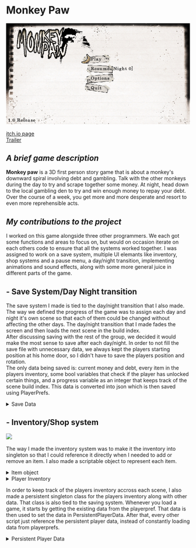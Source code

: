 # Monkey Paw
![](https://github.com/AxelRK32/Portfolio/blob/main/MonkeyPaw/Images/fyVF887n.png)

[itch.io page](https://yrgo-game-creator.itch.io/monkey-paw)  
[Trailer](https://www.youtube.com/watch?v=RkNo9P-4Dn4)

## _A brief game description_

**Monkey paw** is a 3D first person story game that is about a monkey's downward spiral involving debt and gambling. Talk with the other monkeys during the day to try and scrape together some money. At night, head down to the local gambling den to try and win enough money to repay your debt. Over the course of a week, you get more and more desperate and resort to even more reprehensible acts. 

## _My contributions to the project_
I worked on this game alongside three other programmers. We each got some functions and areas to focus on, but would on occasion iterate on each others code to ensure that all the systems worked together. I was assigned to work on a save system, multiple UI elemants like inventory, shop systems and a pause menu, a day/night transition, implementing animations and sound effects, along with some more general juice in different parts of the game. 

## - Save System/Day Night transition
The save system I made is tied to the day/night transition that I also made. The way we defined the progress of the game was to assign each day and night it's own scene so that each of them could be changed without affecting the other days. The day/night transition that I made fades the screen and then loads the next scene in the build index.  
After discussing saving with the rest of the group, we decided it would make the most sense to save after each day/night. In order to not fill the save file with unnecessary data, we always kept the players starting position at his home door, so I didn't have to save the players position and rotation.  
The only data being saved is: current money and debt, every item in the players inventory, some bool variables that check if the player has unlocked certain things, and a progress variable as an integer that keeps track of the scene build index. This data is converted into json which is then saved using PlayerPrefs.

<details>
  <summary>Save Data</summary>
  
  ```csharp
[Serializable]
    public class PlayerSaveData
    {
        public PlayerSaveData(int progress, int debt, int money, List<string> items, bool canCheat,
            bool hasDisplayedCheatHint, bool hasDisplayedItemHint)
        {
            this.progress = progress;
            this.debt = debt;
            this.money = money;
            this.items = items;
            this.canCheat = canCheat;
            this.hasDisplayedCheatHint = hasDisplayedCheatHint;
            this.hasDisplayedItemHint = hasDisplayedItemHint;
        }

        public int progress;
        public int debt;
        public int money;
        public List<string> items;
        public bool canCheat;
        public bool hasDisplayedCheatHint;
        public bool hasDisplayedItemHint;
    }
  ```
</details>

## - Inventory/Shop system
![](https://github.com/AxelRK32/Portfolio/blob/main/MonkeyPaw/Images/inventoryShop.gif)

The way I made the inventory system was to make it the inventory into singleton so that I could reference it directly when I needed to add or remove an item. I also made a scriptable object to represent each item.

<details>
  <summary>Item object</summary>

  ```cs
using UnityEngine;

[CreateAssetMenu(fileName = "Item", menuName = "ScriptableObjects/Item", order = 1)]
public class Item : ScriptableObject
{
    public string itemName;
    public string itemDescription;
    public Sprite itemIcon;
    public int price;
    public bool isBettable = true;
    public bool isUseable = true;
    public string onPurchaseCommand;
}
  ```
</details>
<details>
  <summary>Player Inventory</summary>

  ```cs
using AEssentials;
using System.Collections.Generic;
using UnityEngine.SceneManagement;

public class PlayerInventory : Singleton<PlayerInventory>
{
    public List<Item> Inventory
    {
        get { return inventory; }
    }

    private List<Item> inventory = new();
    int inventorySlotCount;

    public int InventorySlotCount
    {
        get { return inventorySlotCount; }
        set { inventorySlotCount = value; }
    }

    void Start()
    {
        InitializeInventory();
    }

    public void AddItem(Item itemToAdd)
    {
        inventory.Add(itemToAdd);
    }

    public void RemoveItem(Item itemToRemove)
    {
        inventory.Remove(itemToRemove);
    }

    public void ClearInventory()
    {
        inventory.Clear();
    }

    void InitializeInventory()
    {
        if (SceneManager.GetActiveScene().name != "Menu" && PersistentPlayerData.Instance.HeldItems != null)
        {
            foreach (Item item in PersistentPlayerData.Instance.HeldItems)
            {
                AddItem(item);
            }
        }
    }
}
  ```
</details>

In order to keep track of the players inventory accross each scene, I also made a persistent singleton class for the players inventory along with other data. That class is also tied to the saving system. Whenever you load a game, it starts by getting the existing data from the playerpref. That data is then used to set the data in PersistentPlayerData. After that, every other script just reference the persistent player data, instead of constantly loading data from playerprefs. 

<details>
  <summary>Persistent Player Data</summary>

  ```cs
using System.Collections.Generic;
using System.Linq;
using AEssentials;
using Managers;
using UnityEngine;

[DefaultExecutionOrder(-1)]
public class PersistentPlayerData : SingletonPersistent<PersistentPlayerData>
{
    public int Cash { get; private set; }
    public int Debt { get; private set; }
    public int ProgressIndex { get; private set; }
    public Transform DoorExit { get; set; }
    public bool CanCheat { get; set; }
    public bool HasDisplayedCheatHint { get; set; }
    public bool HasDisplayedItemHint { get; set; }
    public List<Item> HeldItems { get; set; }

    public void SetPlayerData(PlayerSaveData playerSaveData)
    {
        Cash = playerSaveData.money;
        Debt = playerSaveData.debt;
        ProgressIndex = playerSaveData.progress;
        CanCheat = playerSaveData.canCheat;
        HasDisplayedCheatHint = playerSaveData.hasDisplayedCheatHint;
        HasDisplayedItemHint = playerSaveData.hasDisplayedCheatHint;
        HeldItems = playerSaveData.items?.Select(ItemDatabase.GetItem).Where(x => x != null).ToList() ?? new List<Item>();
    }
}
  ```
</details>
